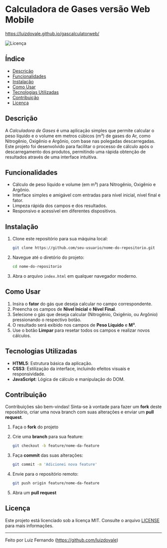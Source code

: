 # Calculadora de Gases versão Web Mobile

https://luizdovale.github.io/gascalculatorweb/

![Licença](https://img.shields.io/badge/license-MIT-blue.svg)

## Índice

- [Descrição](#descrição)
- [Funcionalidades](#funcionalidades)
- [Instalação](#instalação)
- [Como Usar](#como-usar)
- [Tecnologias Utilizadas](#tecnologias-utilizadas)
- [Contribuição](#contribuição)
- [Licença](#licença)

## Descrição

A *Calculadora de Gases* é uma aplicação simples que permite calcular o peso líquido e o volume em metros cúbicos (m³) de gases do Ar, como Nitrogênio, Oxigênio e Argônio, com base nas polegadas descarregadas. Este projeto foi desenvolvido para facilitar o processo de cálculo após o descarregamento dos produtos, permitindo uma rápida obtenção de resultados através de uma interface intuitiva.

## Funcionalidades

- Cálculo de peso líquido e volume (em m³) para Nitrogênio, Oxigênio e Argônio.
- Interface simples e amigável com entradas para nível inicial, nível final e fator.
- Limpeza rápida dos campos e dos resultados.
- Responsivo e acessível em diferentes dispositivos.

## Instalação

1. Clone este repositório para sua máquina local:

    ```bash
    git clone https://github.com/seu-usuario/nome-do-repositorio.git
    ```

2. Navegue até o diretório do projeto:

    ```bash
    cd nome-do-repositorio
    ```

3. Abra o arquivo `index.html` em qualquer navegador moderno.

## Como Usar

1. Insira o **fator** do gás que deseja calcular no campo correspondente.
2. Preencha os campos de **Nível Inicial** e **Nível Final**.
3. Selecione o gás que deseja calcular (Nitrogênio, Oxigênio, ou Argônio) pressionando o respectivo botão.
4. O resultado será exibido nos campos de **Peso Líquido** e **M³**.
5. Use o botão **Limpar** para resetar todos os campos e realizar novos cálculos.

## Tecnologias Utilizadas

- **HTML5**: Estrutura básica da aplicação.
- **CSS3**: Estilização da interface, incluindo efeitos visuais e responsividade.
- **JavaScript**: Lógica de cálculo e manipulação do DOM.
  
## Contribuição

Contribuições são bem-vindas! Sinta-se à vontade para fazer um **fork** deste repositório, criar uma nova branch com suas alterações e enviar um **pull request**. 

1. Faça o **fork** do projeto
2. Crie uma **branch** para sua feature:

    ```bash
    git checkout -b feature/nome-da-feature
    ```

3. Faça **commit** das suas alterações:

    ```bash
    git commit -m 'Adicionei nova feature'
    ```

4. Envie para o repositório remoto:

    ```bash
    git push origin feature/nome-da-feature
    ```

5. Abra um **pull request**

## Licença

Este projeto está licenciado sob a licença MIT. Consulte o arquivo [LICENSE](LICENSE) para mais informações.

---

Feito por Luiz Fernando (https://github.com/luizdovale)
